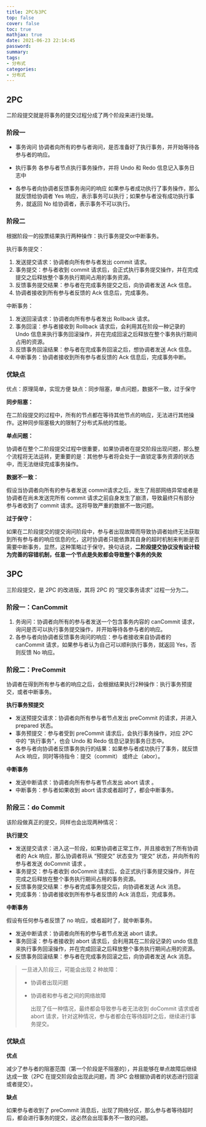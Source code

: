 ```yaml
---
title: 2PC与3PC
top: false
cover: false
toc: true
mathjax: true
date: 2021-06-23 22:14:45
password:
summary:
tags:
- 分布式
categories:
- 分布式
---
```


## 2PC

二阶段提交就是将事务的提交过程分成了两个阶段来进行处理。

### 阶段一

- 事务询问
  协调者向所有的参与者询问，是否准备好了执行事务，并开始等待各参与者的响应。

- 执行事务
  各参与者节点执行事务操作，并将 Undo 和 Redo 信息记入事务日志中
  
- 各参与者向协调者反馈事务询问的响应
  如果参与者成功执行了事务操作，那么就反馈给协调者 Yes 响应，表示事务可以执行；如果参与者没有成功执行事务，就返回 No 给协调者，表示事务不可以执行。


### 阶段二

根据阶段一的投票结果执行两种操作：执行事务提交or中断事务。

执行事务提交：

1. 发送提交请求：协调者向所有参与者发出 commit 请求。
2. 事务提交：参与者收到 commit 请求后，会正式执行事务提交操作，并在完成提交之后释放整个事务执行期间占用的事务资源。
3. 反馈事务提交结果：参与者在完成事务提交之后，向协调者发送 Ack 信息。
4. 协调者接收到所有参与者反馈的 Ack 信息后，完成事务。


中断事务：

1. 发送回滚请求：协调者向所有参与者发出 Rollback 请求。
2. 事务回滚：参与者接收到 Rollback 请求后，会利用其在阶段一种记录的 Undo 信息来执行事务回滚操作，并在完成回滚之后释放在整个事务执行期间占用的资源。
3. 反馈事务回滚结果：参与者在完成事务回滚之后，想协调者发送 Ack 信息。
4. 中断事务：协调者接收到所有参与者反馈的 Ack 信息后，完成事务中断。

### 优缺点

优点：原理简单，实现方便
缺点：同步阻塞，单点问题，数据不一致，过于保守

**同步阻塞：**

在二阶段提交的过程中，所有的节点都在等待其他节点的响应，无法进行其他操作。这种同步阻塞极大的限制了分布式系统的性能。

**单点问题：**

协调者在整个二阶段提交过程中很重要，如果协调者在提交阶段出现问题，那么整个流程将无法运转，更重要的是：其他参与者将会处于一直锁定事务资源的状态中，而无法继续完成事务操作。

**数据不一致：**

假设当协调者向所有的参与者发送 commit请求之后，发生了局部网络异常或者是协调者在尚未发送完所有 commit 请求之前自身发生了崩溃，导致最终只有部分参与者收到了 commit 请求。这将导致严重的数据不一致问题。

**过于保守：**

如果在二阶段提交的提交询问阶段中，参与者出现故障而导致协调者始终无法获取到所有参与者的响应信息的化，这时协调者只能依靠其自身的超时机制来判断是否需要中断事务，显然，这种策略过于保守。换句话说，**二阶段提交协议没有设计较为完善的容错机制，任意一个节点是失败都会导致整个事务的失败**

## 3PC

三阶段提交，是 2PC 的改进版，其将 2PC 的 “提交事务请求” 过程一分为二。

### 阶段一：CanCommit

1. 务询问：协调者向所有的参与者发送一个包含事务内容的 canCommit 请求，询问是否可以执行事务提交操作，并开始等待各参与者的响应。
2. 各参与者向协调者反馈事务询问的响应：参与者接收来自协调者的 canCommit 请求，如果参与者认为自己可以顺利执行事务，就返回 Yes，否则反馈 No 响应。

### 阶段二：PreCommit

协调者在得到所有参与者的响应之后，会根据结果执行2种操作：执行事务预提交，或者中断事务。

**执行事务预提交**

- 发送预提交请求：协调者向所有参与者节点发出 preCommit 的请求，并进入 prepared 状态。
- 事务预提交：参与者受到 preCommit 请求后，会执行事务操作，对应 2PC 中的 “执行事务”，也会 Undo 和 Redo 信息记录到事务日志中。
- 各参与者向协调者反馈事务执行的结果：如果参与者成功执行了事务，就反馈 Ack 响应，同时等待指令：提交（commit） 或终止（abor）。

**中断事务**

- 发送中断请求：协调者向所有参与者节点发出 abort 请求 。
- 中断事务：参与者如果收到 abort 请求或者超时了，都会中断事务。

### 阶段三：do Commit

该阶段做真正的提交，同样也会出现两种情况：

**执行提交**

- 发送提交请求：进入这一阶段，如果协调者正常工作，并且接收到了所有协调者的 Ack 响应，那么协调者将从 “预提交” 状态变为 “提交” 状态，并向所有的参与者发送 doCommit 请求 。
- 事务提交：参与者收到 doCommit 请求后，会正式执行事务提交操作，并在完成之后释放在整个事务执行期间占用的事务资源。
- 反馈事务提交结果：参与者完成事务提交后，向协调者发送 Ack 消息。
- 完成事务：协调者接收到所有参与者反馈的 Ack 消息后，完成事务。

**中断事务**

假设有任何参与者反馈了 no  响应，或者超时了，就中断事务。

- 发送中断请求：协调者向所有的参与者节点发送 abort 请求。
- 事务回滚：参与者接收到 abort 请求后，会利用其在二阶段记录的 undo 信息来执行事务回滚操作，并在完成回滚之后释放整个事务执行期间占用的资源。
- 反馈事务回滚结果：参与者在完成事务回滚之后，向协调者发送 Ack 消息。

> 一旦进入阶段三，可能会出现 2 种故障：
>
> - 协调者出现问题
>
> - 协调者和参与者之间的网络故障
>
>   出现了任一种情况，最终都会导致参与者无法收到 doCommit 请求或者 abort 请求，针对这种情况，参与者都会在等待超时之后，继续进行事务提交。

### 优缺点

**优点**

减少了参与者的阻塞范围（第一个阶段是不阻塞的），并且能够在单点故障后继续达成一致（2PC 在提交阶段会出现此问题，而 3PC 会根据协调者的状态进行回滚或者提交）。

**缺点**

如果参与者收到了 preCommit 消息后，出现了网络分区，那么参与者等待超时后，都会进行事务的提交，这必然会出现事务不一致的问题。